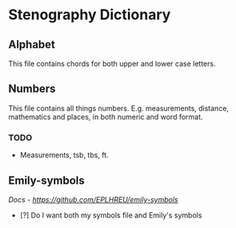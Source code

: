 # Stenography Dictionary

## Alphabet

This file contains chords for both upper and lower case letters.

## Numbers

This file contains all things numbers. E.g. measurements, distance, mathematics and places, in both numeric and word format.

### TODO

- Measurements, tsb, tbs, ft.

## Emily-symbols

_Docs - https://github.com/EPLHREU/emily-symbols_

- [?] Do I want both my symbols file and Emily's symbols
